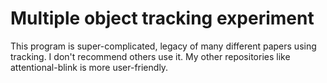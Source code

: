 Multiple object tracking experiment
==============
This program is super-complicated, legacy of many different papers using tracking. I don't recommend others use it. My other repositories like attentional-blink is more user-friendly.